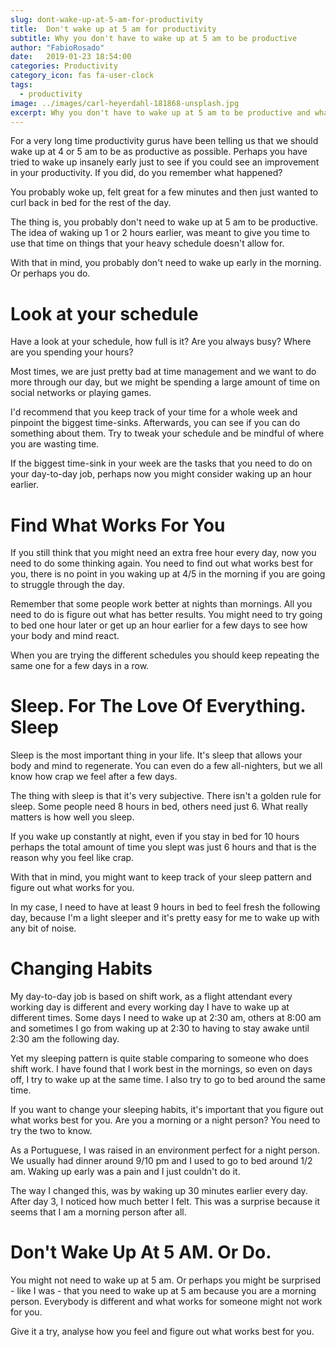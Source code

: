 ```yaml
---
slug: dont-wake-up-at-5-am-for-productivity
title:  Don't wake up at 5 am for productivity
subtitle: Why you don't have to wake up at 5 am to be productive
author: "FabioRosado"
date:   2019-01-23 18:54:00
categories: Productivity
category_icon: fas fa-user-clock
tags:
  - productivity
image: ../images/carl-heyerdahl-181868-unsplash.jpg
excerpt: Why you don't have to wake up at 5 am to be productive and what you should do to change your sleeping schedule
---
```

For a very long time productivity gurus have been telling us that we should wake up at 4 or 5 am to be as productive as possible. Perhaps you have tried to wake up insanely early just to see if you could see an improvement in your productivity. If you did, do you remember what happened?

You probably woke up, felt great for a few minutes and then just wanted to curl back in bed for the rest of the day.

The thing is, you probably don't need to wake up at 5 am to be productive. The idea of waking up 1 or 2 hours earlier, was meant to give you time to use that time on things that your heavy schedule doesn't allow for.

With that in mind, you probably don't need to wake up early in the morning. Or perhaps you do.

# Look at your schedule

Have a look at your schedule, how full is it? Are you always busy? Where are you spending your hours?

Most times, we are just pretty bad at time management and we want to do more through our day, but we might be spending a large amount of time on social networks or playing games.

I'd recommend that you keep track of your time for a whole week and pinpoint the biggest time-sinks. Afterwards, you can see if you can do something about them. Try to tweak your schedule and be mindful of where you are wasting time.

If the biggest time-sink in your week are the tasks that you need to do on your day-to-day job, perhaps now you might consider waking up an hour earlier.

# Find What Works For You

If you still think that you might need an extra free hour every day, now you need to do some thinking again. You need to find out what works best for you, there is no point in you waking up at 4/5 in the morning if you are going to struggle through the day.

Remember that some people work better at nights than mornings. All you need to do is figure out what has better results. You might need to try going to bed one hour later or get up an hour earlier for a few days to see how your body and mind react.

When you are trying the different schedules you should keep repeating the same one for a few days in a row.

# Sleep. For The Love Of Everything. Sleep

Sleep is the most important thing in your life. It's sleep that allows your body and mind to regenerate. You can even do a few all-nighters, but we all know how crap we feel after a few days.

The thing with sleep is that it's very subjective. There isn't a golden rule for sleep. Some people need 8 hours in bed, others need just 6. What really matters is how well you sleep.

If you wake up constantly at night, even if you stay in bed for 10 hours perhaps the total amount of time you slept was just 6 hours and that is the reason why you feel like crap.

With that in mind, you might want to keep track of your sleep pattern and figure out what works for you.

In my case, I need to have at least 9 hours in bed to feel fresh the following day,  because I'm a light sleeper and it's pretty easy for me to wake up with any bit of noise.

# Changing Habits

My day-to-day job is based on shift work, as a flight attendant every working day is different and every working day I have to wake up at different times. Some days I need to wake up at 2:30 am, others at 8:00 am and sometimes I go from waking up at 2:30 to having to stay awake until 2:30 am the following day.

Yet my sleeping pattern is quite stable comparing to someone who does shift work. I have found that I work best in the mornings, so even on days off, I try to wake up at the same time. I also try to go to bed around the same time.

If you want to change your sleeping habits, it's important that you figure out what works best for you. Are you a morning or a night person? You need to try the two to know.

As a Portuguese, I was raised in an environment perfect for a night person. We usually had dinner around 9/10 pm and I used to go to bed around 1/2 am. Waking up early was a pain and I just couldn't do it.

The way I changed this, was by waking up 30 minutes earlier every day. After day 3, I noticed how much better I felt. This was a surprise because it seems that I am a morning person after all.

# Don't Wake Up At 5 AM. Or Do.

You might not need to wake up at 5 am. Or perhaps you might be surprised - like I was - that you need to wake up at 5 am because you are a morning person. Everybody is different and what works for someone might not work for you.

Give it a try, analyse how you feel and figure out what works best for you.